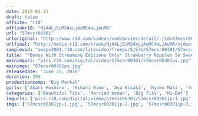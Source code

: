 ```yaml
---
date: 2019-01-13
draft: false
affsite: "r18"
afflinkr18: "NjA4LjEuMS4xLjAuMC4wLjAuMA"
url: "57mcsr00301"
urloriginal: "http://www.r18.com/videos/vod/movies/detail/-/id=57mcsr00301"
urlfinal: "http://media.r18.com/track/NjA4LjEuMS4xLjAuMC4wLjAuMA/videos/vod/movies/detail/-/id=57mcsr00301"
samplevid: "awspv3001.r18.com/litevideo/freepv/5/57m/57mcsr00301/57mcsr00301_dmb_w.mp4"
title: "*Bonus With Streaming Editions Only* Strawberry Nipples So Sweet You'll Want To Start Sucking Them! Suck Them! Fondle Them! A Collection Of Only The Most Divine And Beautiful Tits 4 Hours/20 Ladies"
mainimgurl: "pics.r18.com/digital/video/57mcsr00301/57mcsr00301ps.jpg"
mainimgs: "57mcsr00301ps.jpg"
releasedate: "June 25, 2018"
duration: 299
productioncomp: "Big Morkal"
girls: ['Akari Hoshino', 'Hikari Hino', 'Aya Kisaki', 'Kyoko Maki', 'Yu Shinoda', 'Ai Uehara', 'Akari Asagiri', 'Ruka Kanae', 'Yuni Katsuragi', 'Mao Kurata']
categories: ['Beautiful Tits', 'Married Woman', 'Big Tits', 'Hi-Def']
imgurls: ['pics.r18.com/digital/video/57mcsr00301/57mcsr00301jp-1.jpg', 'pics.r18.com/digital/video/57mcsr00301/57mcsr00301jp-2.jpg', 'pics.r18.com/digital/video/57mcsr00301/57mcsr00301jp-3.jpg', 'pics.r18.com/digital/video/57mcsr00301/57mcsr00301jp-4.jpg', 'pics.r18.com/digital/video/57mcsr00301/57mcsr00301jp-5.jpg', 'pics.r18.com/digital/video/57mcsr00301/57mcsr00301jp-6.jpg', 'pics.r18.com/digital/video/57mcsr00301/57mcsr00301jp-7.jpg', 'pics.r18.com/digital/video/57mcsr00301/57mcsr00301jp-8.jpg', 'pics.r18.com/digital/video/57mcsr00301/57mcsr00301jp-9.jpg', 'pics.r18.com/digital/video/57mcsr00301/57mcsr00301jp-10.jpg', 'pics.r18.com/digital/video/57mcsr00301/57mcsr00301jp-11.jpg', 'pics.r18.com/digital/video/57mcsr00301/57mcsr00301jp-12.jpg', 'pics.r18.com/digital/video/57mcsr00301/57mcsr00301jp-13.jpg', 'pics.r18.com/digital/video/57mcsr00301/57mcsr00301jp-14.jpg', 'pics.r18.com/digital/video/57mcsr00301/57mcsr00301jp-15.jpg', 'pics.r18.com/digital/video/57mcsr00301/57mcsr00301jp-16.jpg', 'pics.r18.com/digital/video/57mcsr00301/57mcsr00301jp-17.jpg', 'pics.r18.com/digital/video/57mcsr00301/57mcsr00301jp-18.jpg', 'pics.r18.com/digital/video/57mcsr00301/57mcsr00301jp-19.jpg', 'pics.r18.com/digital/video/57mcsr00301/57mcsr00301jp-20.jpg']
imgs: ['57mcsr00301jp-1.jpg', '57mcsr00301jp-2.jpg', '57mcsr00301jp-3.jpg', '57mcsr00301jp-4.jpg', '57mcsr00301jp-5.jpg', '57mcsr00301jp-6.jpg', '57mcsr00301jp-7.jpg', '57mcsr00301jp-8.jpg', '57mcsr00301jp-9.jpg', '57mcsr00301jp-10.jpg', '57mcsr00301jp-11.jpg', '57mcsr00301jp-12.jpg', '57mcsr00301jp-13.jpg', '57mcsr00301jp-14.jpg', '57mcsr00301jp-15.jpg', '57mcsr00301jp-16.jpg', '57mcsr00301jp-17.jpg', '57mcsr00301jp-18.jpg', '57mcsr00301jp-19.jpg', '57mcsr00301jp-20.jpg']
---
```

